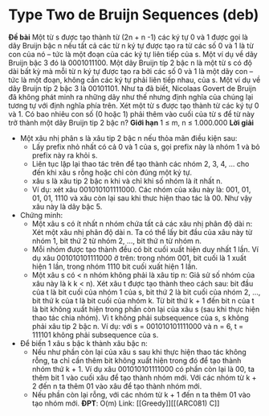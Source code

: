 # Type Two de Bruijn Sequences (deb)
**Đề bài**
Một từ s được tạo thành từ (2n + n -1) các ký tự 0 và 1 được gọi là dãy Bruijn bậc n nếu tất cả các từ n ký tự được tạo ra từ các số 0 và 1 là từ con của nó – tức là một đoạn của các ký tự liên tiếp của s. Một ví dụ về dãy Bruijn bậc 3 đó là 0001011100. Một dãy Bruijn típ 2 bậc n là một từ s có độ dài bất kỳ mà mỗi từ n ký tự được tạo ra bởi các số 0 và 1 là một dãy con – tức là một đoạn, không cần các ký tự phải liên tiếp nhau, của s. Một ví dụ về dãy Bruijn típ 2 bậc 3 là 00101101. Như ta đã biết, Nicolaas Govert de Bruijn đã không phát minh ra những dãy như thế nhưng định nghĩa của chúng lại tương tự với định nghĩa phía trên. Xét một từ s được tạo thành từ các ký tự 0 và 1. Có bao nhiêu con số (0 hoặc 1) phải thêm vào cuối của từ s để từ này trở thành một dãy Bruijn tip 2 bậc n?
**Giới hạn**
1 ≤ m, n ≤ 1.000.000
**Lời giải**
- Một xâu nhị phân s là xâu tip 2 bậc n nếu thỏa mãn điều kiện sau: 
	+ Lấy prefix nhỏ nhất có cả 0 và 1 của s, gọi prefix này là nhóm 1 và bỏ prefix này ra khỏi s. 
	+ Liên tục lặp lại thao tác trên để tạo thành các nhóm 2, 3, 4, ... cho đến khi xâu s rỗng hoặc chỉ còn đúng một ký tự.
	+ xâu s là xâu tip 2 bậc n khi và chỉ khi số nhóm là ít nhất n.
	+ Ví dụ: xét xâu 001010101111000. Các nhóm của xâu này là: 001, 01, 01, 01, 1110 và xâu còn lại sau khi thưc hiện thao tác là 00. Như vậy xâu này là dãy bậc 5.
- Chứng minh: 
	+ Một xâu s có ít nhất n nhóm chứa tất cả các xâu nhị phân độ dài n: Xét một xâu nhị phân độ dài n. Ta có thể lấy bit đầu của xâu này từ nhóm 1, bit thứ 2 từ nhóm 2, ..., bit thứ n từ nhóm n.
	+ Mỗi nhóm được tạo thành đều có bit cuối xuất hiện duy nhất 1 lần.  Ví dụ xâu 001010101111000 ở trên: trong nhóm 001, bit cuối là 1 xuất hiện 1 lần, trong nhóm 1110 bit cuối xuất hiện 1 lần.
	+ Một xâu s có < n nhóm không phải là xâu tip n: Giả sử số nhóm của xâu này là k k < n). Xét xâu t được tạo thành theo cách sau: bit đầu của t là bit cuối của nhóm 1 của s, bit thứ 2 là bit cuối của nhóm 2, ..., bit thứ k của t là bit cuối của nhóm k. Từ bit thứ k + 1 đến bit n của t là bit không xuất hiện trong phần còn lại của xâu s (sau khi thực hiện thao tác chia nhóm). Vì t không phải subsequence của s, s không phải xâu tip 2 bậc n. Ví dụ: với s = 001010101111000 và n = 6, t = 111101 không phải subsequence của s.
- Để biến 1 xâu s bậc k thành xâu bậc n: 
	+ Nếu như phần còn lại của xâu s sau khi thực hiện thao tác không rỗng, ta chỉ cần thêm bit không xuất hiện trong đó để tạo thành nhóm thứ k + 1. Ví dụ xâu 001010101111000 có phần còn lại là 00, ta thêm bit 1 vào cuối xâu để tạo thành nhóm mới. Với các nhóm từ k + 2 đến n ta thêm 01 vào xâu để tạo thành nhóm mới.
	+ Nếu phần còn lại rỗng, với các nhóm từ k + 1 đến n ta thêm 01 vào tạo nhóm mới.
**ĐPT**: O(m)
Link: [[Greedy]][[(ARC081) C]]
